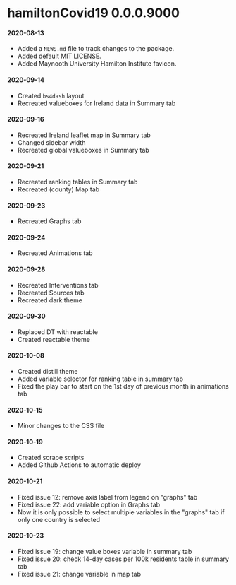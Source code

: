 # hamiltonCovid19 0.0.0.9000

#### 2020-08-13

* Added a `NEWS.md` file to track changes to the package.
* Added default MIT LICENSE.
* Added Maynooth University Hamilton Institute favicon.

#### 2020-09-14

* Created `bs4dash` layout
* Recreated valueboxes for Ireland data in Summary tab

#### 2020-09-16

* Recreated Ireland leaflet map in Summary tab
* Changed sidebar width
* Recreated global valueboxes in Summary tab

#### 2020-09-21

* Recreated ranking tables in Summary tab
* Recreated (county) Map tab

#### 2020-09-23

* Recreated Graphs tab

#### 2020-09-24

* Recreated Animations tab

#### 2020-09-28
* Recreated Interventions tab
* Recreated Sources tab
* Recreated dark theme

#### 2020-09-30
* Replaced DT with reactable
* Created reactable theme

#### 2020-10-08
* Created distill theme
* Added variable selector for ranking table in summary tab
* Fixed the play bar to start on the 1st day of previous month in animations tab

#### 2020-10-15
* Minor changes to the CSS file

#### 2020-10-19
* Created scrape scripts
* Added Github Actions to automatic deploy

#### 2020-10-21
* Fixed issue 12: remove axis label from legend on "graphs" tab
* Fixed issue 22: add variable option in Graphs tab
* Now it is only possible to select multiple variables in the "graphs" tab if only one country is selected

#### 2020-10-23
* Fixed issue 19: change value boxes variable in summary tab
* Fixed issue 20: check 14-day cases per 100k residents table in summary tab
* Fixed issue 21: change variable in map tab
